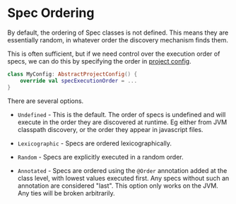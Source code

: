 Spec Ordering
=====


By default, the ordering of Spec classes is not defined. This means they are essentially random, in whatever order the discovery mechanism finds them.

This is often sufficient, but if we need control over the execution order of specs, we can do this by specifying the order in [project config](project_config.md).

```kotlin
class MyConfig: AbstractProjectConfig() {
    override val specExecutionOrder = ...
}
```

There are several options.

* `Undefined` - This is the default. The order of specs is undefined and will execute in the order they are discovered at runtime. Eg either from JVM classpath discovery, or the order they appear in javascript files.

* `Lexicographic` - Specs are ordered lexicographically.

* `Random` - Specs are explicitly executed in a random order.

* `Annotated` - Specs are ordered using the `@Order` annotation added at the class level, with lowest values executed first. Any specs without such an annotation are considered "last".
This option only works on the JVM. Any ties will be broken arbitrarily.
